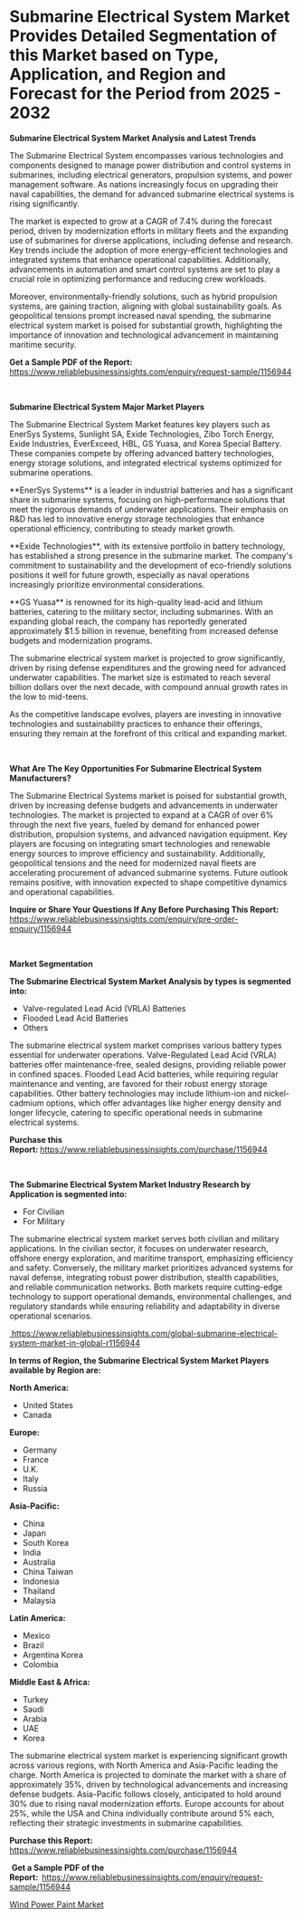 <p><h1>Submarine Electrical System Market Provides Detailed Segmentation of this Market based on Type, Application, and Region and Forecast for the Period from 2025 - 2032</h1></p><p><strong>Submarine Electrical System Market Analysis and Latest Trends</strong></p>
<p><p>The Submarine Electrical System encompasses various technologies and components designed to manage power distribution and control systems in submarines, including electrical generators, propulsion systems, and power management software. As nations increasingly focus on upgrading their naval capabilities, the demand for advanced submarine electrical systems is rising significantly.</p><p>The market is expected to grow at a CAGR of 7.4% during the forecast period, driven by modernization efforts in military fleets and the expanding use of submarines for diverse applications, including defense and research. Key trends include the adoption of more energy-efficient technologies and integrated systems that enhance operational capabilities. Additionally, advancements in automation and smart control systems are set to play a crucial role in optimizing performance and reducing crew workloads. </p><p>Moreover, environmentally-friendly solutions, such as hybrid propulsion systems, are gaining traction, aligning with global sustainability goals. As geopolitical tensions prompt increased naval spending, the submarine electrical system market is poised for substantial growth, highlighting the importance of innovation and technological advancement in maintaining maritime security.</p></p>
<p><strong>Get a Sample PDF of the Report:&nbsp;</strong> <a href="https://www.reliablebusinessinsights.com/enquiry/request-sample/1156944?utm_campaign=3383&utm_medium=2&utm_source=Github&utm_content=ia&utm_term=21032025&utm_id=submarine-electrical-system">https://www.reliablebusinessinsights.com/enquiry/request-sample/1156944</a></p>
<p>&nbsp;</p>
<p><strong>Submarine Electrical System Major Market Players</strong></p>
<p><p>The Submarine Electrical System Market features key players such as EnerSys Systems, Sunlight SA, Exide Technologies, Zibo Torch Energy, Exide Industries, EverExceed, HBL, GS Yuasa, and Korea Special Battery. These companies compete by offering advanced battery technologies, energy storage solutions, and integrated electrical systems optimized for submarine operations.</p><p>**EnerSys Systems** is a leader in industrial batteries and has a significant share in submarine systems, focusing on high-performance solutions that meet the rigorous demands of underwater applications. Their emphasis on R&D has led to innovative energy storage technologies that enhance operational efficiency, contributing to steady market growth.</p><p>**Exide Technologies**, with its extensive portfolio in battery technology, has established a strong presence in the submarine market. The company's commitment to sustainability and the development of eco-friendly solutions positions it well for future growth, especially as naval operations increasingly prioritize environmental considerations.</p><p>**GS Yuasa** is renowned for its high-quality lead-acid and lithium batteries, catering to the military sector, including submarines. With an expanding global reach, the company has reportedly generated approximately $1.5 billion in revenue, benefiting from increased defense budgets and modernization programs.</p><p>The submarine electrical system market is projected to grow significantly, driven by rising defense expenditures and the growing need for advanced underwater capabilities. The market size is estimated to reach several billion dollars over the next decade, with compound annual growth rates in the low to mid-teens.</p><p>As the competitive landscape evolves, players are investing in innovative technologies and sustainability practices to enhance their offerings, ensuring they remain at the forefront of this critical and expanding market.</p></p>
<p>&nbsp;</p>
<p><strong>What Are The Key Opportunities For Submarine Electrical System Manufacturers?</strong></p>
<p><p>The Submarine Electrical Systems market is poised for substantial growth, driven by increasing defense budgets and advancements in underwater technologies. The market is projected to expand at a CAGR of over 6% through the next five years, fueled by demand for enhanced power distribution, propulsion systems, and advanced navigation equipment. Key players are focusing on integrating smart technologies and renewable energy sources to improve efficiency and sustainability. Additionally, geopolitical tensions and the need for modernized naval fleets are accelerating procurement of advanced submarine systems. Future outlook remains positive, with innovation expected to shape competitive dynamics and operational capabilities.</p></p>
<p><strong>Inquire or Share Your Questions If Any Before Purchasing This Report:</strong> <a href="https://www.reliablebusinessinsights.com/enquiry/pre-order-enquiry/1156944?utm_campaign=3383&utm_medium=2&utm_source=Github&utm_content=ia&utm_term=21032025&utm_id=submarine-electrical-system">https://www.reliablebusinessinsights.com/enquiry/pre-order-enquiry/1156944</a></p>
<p>&nbsp;</p>
<p><strong>Market Segmentation</strong></p>
<p><strong>The Submarine Electrical System Market Analysis by types is segmented into:</strong></p>
<p><ul><li>Valve-regulated Lead Acid (VRLA) Batteries</li><li>Flooded Lead Acid Batteries</li><li>Others</li></ul></p>
<p><p>The submarine electrical system market comprises various battery types essential for underwater operations. Valve-Regulated Lead Acid (VRLA) batteries offer maintenance-free, sealed designs, providing reliable power in confined spaces. Flooded Lead Acid batteries, while requiring regular maintenance and venting, are favored for their robust energy storage capabilities. Other battery technologies may include lithium-ion and nickel-cadmium options, which offer advantages like higher energy density and longer lifecycle, catering to specific operational needs in submarine electrical systems.</p></p>
<p><strong>Purchase this Report:&nbsp;</strong><a href="https://www.reliablebusinessinsights.com/purchase/1156944?utm_campaign=3383&utm_medium=2&utm_source=Github&utm_content=ia&utm_term=21032025&utm_id=submarine-electrical-system">https://www.reliablebusinessinsights.com/purchase/1156944</a></p>
<p>&nbsp;</p>
<p><strong>The Submarine Electrical System Market Industry Research by Application is segmented into:</strong></p>
<p><ul><li>For Civilian</li><li>For Military</li></ul></p>
<p><p>The submarine electrical system market serves both civilian and military applications. In the civilian sector, it focuses on underwater research, offshore energy exploration, and maritime transport, emphasizing efficiency and safety. Conversely, the military market prioritizes advanced systems for naval defense, integrating robust power distribution, stealth capabilities, and reliable communication networks. Both markets require cutting-edge technology to support operational demands, environmental challenges, and regulatory standards while ensuring reliability and adaptability in diverse operational scenarios.</p></p>
<p><a href="https://www.reliablebusinessinsights.com/global-submarine-electrical-system-market-in-global-r1156944?utm_campaign=3383&utm_medium=2&utm_source=Github&utm_content=ia&utm_term=21032025&utm_id=submarine-electrical-system">&nbsp;https://www.reliablebusinessinsights.com/global-submarine-electrical-system-market-in-global-r1156944</a></p>
<p><strong>In terms of Region, the Submarine Electrical System Market Players available by Region are:</strong></p>
<p>
    <p> <strong> North America: </strong>
        <ul>
            <li>United States</li>
            <li>Canada</li>
        </ul>
        </p> 
    <p> <strong> Europe: </strong>
        <ul>
            <li>Germany</li>
            <li>France</li>
            <li>U.K.</li>
            <li>Italy</li>
            <li>Russia</li>
        </ul>
        </p> 
    <p> <strong> Asia-Pacific: </strong>
        <ul>
            <li>China</li>
            <li>Japan</li>
            <li>South Korea</li>
            <li>India</li>
            <li>Australia</li>
            <li>China Taiwan</li>
            <li>Indonesia</li>
            <li>Thailand</li>
            <li>Malaysia</li>
        </ul>
        </p> 
    <p> <strong> Latin America: </strong>
        <ul>
            <li>Mexico</li>
            <li>Brazil</li>
            <li>Argentina Korea</li>
            <li>Colombia</li>
        </ul>
        </p> 
    <p> <strong> Middle East & Africa: </strong>
        <ul>
            <li>Turkey</li>
            <li>Saudi</li>
            <li>Arabia</li>
            <li>UAE</li>
            <li>Korea</li>
        </ul>
    </p>
    </p>
<p><p>The submarine electrical system market is experiencing significant growth across various regions, with North America and Asia-Pacific leading the charge. North America is projected to dominate the market with a share of approximately 35%, driven by technological advancements and increasing defense budgets. Asia-Pacific follows closely, anticipated to hold around 30% due to rising naval modernization efforts. Europe accounts for about 25%, while the USA and China individually contribute around 5% each, reflecting their strategic investments in submarine capabilities.</p></p>
<p><strong>Purchase this Report: </strong><a href="https://www.reliablebusinessinsights.com/purchase/1156944?utm_campaign=3383&utm_medium=2&utm_source=Github&utm_content=ia&utm_term=21032025&utm_id=submarine-electrical-system">https://www.reliablebusinessinsights.com/purchase/1156944</a></p>
<p>&nbsp;<strong>Get a Sample PDF of the Report:&nbsp;&nbsp;</strong><a href="https://www.reliablebusinessinsights.com/enquiry/request-sample/1156944?utm_campaign=3383&utm_medium=2&utm_source=Github&utm_content=ia&utm_term=21032025&utm_id=submarine-electrical-system">https://www.reliablebusinessinsights.com/enquiry/request-sample/1156944</a></p>
<p><strong></strong></p>
<p><p><a href="https://github.com/rigelciara0p/Market-Research-Report-List-1/blob/main/wind-power-paint-market.md?utm_campaign=3383&utm_medium=2&utm_source=Github&utm_content=ia&utm_term=21032025&utm_id=submarine-electrical-system">Wind Power Paint Market</a></p></p>